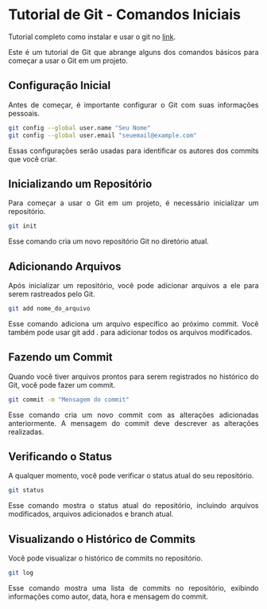# Tutorial de Git - Comandos Iniciais

Tutorial completo como instalar e usar o git no [link](https://www.atlassian.com/br/git/tutorials/install-git).

<div style="text-align:justify">
Este é um tutorial de Git que abrange alguns dos comandos básicos para começar a usar o Git em um projeto.
</div>

## Configuração Inicial

<div style="text-align:justify">
Antes de começar, é importante configurar o Git com suas informações pessoais.
</div>

```bash
git config --global user.name "Seu Nome"
git config --global user.email "seuemail@example.com"
```

<div style="text-align:justify">

Essas configurações serão usadas para identificar os autores dos commits que você criar.

</div>

## Inicializando um Repositório

<div style="text-align:justify">

Para começar a usar o Git em um projeto, é necessário inicializar um repositório.

</div>

```bash
git init
```

<div style="text-align:justify">

Esse comando cria um novo repositório Git no diretório atual.

</div>

## Adicionando Arquivos

<div style="text-align:justify">

Após inicializar um repositório, você pode adicionar arquivos a ele para serem rastreados pelo Git.

</div>

```bash
git add nome_do_arquivo
```

<div style="text-align:justify">

Esse comando adiciona um arquivo específico ao próximo commit. Você também pode usar git add . para adicionar todos os arquivos modificados.

</div>

## Fazendo um Commit

<div style="text-align:justify">

Quando você tiver arquivos prontos para serem registrados no histórico do Git, você pode fazer um commit.

</div>

```bash
git commit -m "Mensagem do commit"
```

<div style="text-align:justify">

Esse comando cria um novo commit com as alterações adicionadas anteriormente. A mensagem do commit deve descrever as alterações realizadas.

</div>

## Verificando o Status

<div style="text-align:justify">

A qualquer momento, você pode verificar o status atual do seu repositório.

</div>

```bash
git status
```

<div style="text-align:justify">

Esse comando mostra o status atual do repositório, incluindo arquivos modificados, arquivos adicionados e branch atual.

</div>

## Visualizando o Histórico de Commits

<div style="text-align:justify">

Você pode visualizar o histórico de commits no repositório.

</div>

```bash
git log
```

<div style="text-align:justify">

Esse comando mostra uma lista de commits no repositório, exibindo informações como autor, data, hora e mensagem do commit.

</div>